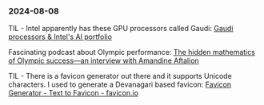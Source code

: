 ### 2024-08-08

TIL - Intel apparently has these GPU processors called Gaudi: [Gaudi processors & Intel's AI portfolio](https://changelog.com/news/gaudi-processors-intels-ai-portfolio-Mp9a)

Fascinating podcast about Olympic performance: [The hidden mathematics of Olympic success—an interview with Amandine Aftalion](https://www.economist.com/podcasts/2024/08/07/the-hidden-mathematics-of-olympic-success-an-interview-with-amandine-aftalion)

TIL - There is a favicon generator out there and it supports Unicode characters. I used to generate a Devanagari based favicon: [Favicon Generator - Text to Favicon - favicon.io](https://favicon.io/favicon-generator/)
